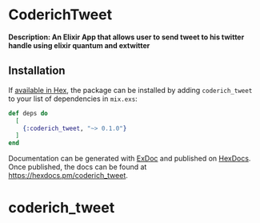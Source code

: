 # CoderichTweet

**Description: An Elixir App that allows user to send tweet to his twitter handle using elixir quantum and extwitter**

## Installation

If [available in Hex](https://hex.pm/docs/publish), the package can be installed
by adding `coderich_tweet` to your list of dependencies in `mix.exs`:

```elixir
def deps do
  [
    {:coderich_tweet, "~> 0.1.0"}
  ]
end
```

Documentation can be generated with [ExDoc](https://github.com/elixir-lang/ex_doc)
and published on [HexDocs](https://hexdocs.pm). Once published, the docs can
be found at <https://hexdocs.pm/coderich_tweet>.

# coderich_tweet
